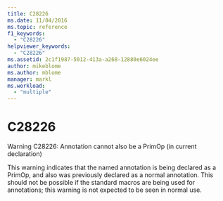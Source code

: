 ```yaml
---
title: C28226
ms.date: 11/04/2016
ms.topic: reference
f1_keywords:
  - "C28226"
helpviewer_keywords:
  - "C28226"
ms.assetid: 2c1f1987-5012-413a-a268-12880e6024ee
author: mikeblome
ms.author: mblome
manager: markl
ms.workload:
  - "multiple"
---
```

# C28226
Warning C28226: Annotation cannot also be a PrimOp (in current declaration)

 This warning indicates that the named annotation is being declared as a PrimOp, and also was previously declared as a normal annotation. This should not be possible if the standard macros are being used for annotations; this warning is not expected to be seen in normal use.